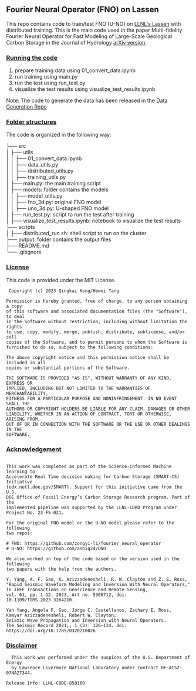 ## Fourier Neural Operator (FNO) on Lassen

This repo contains code to train/test FNO (U-NO) on [LLNL's Lassen](https://hpc.llnl.gov/hardware/compute-platforms/lassen) with distributed training. This is the main code used in the paper Multi-fidelity Fourier Neural Operator for Fast Modeling of Large-Scale Geological Carbon Storage in the Journal of Hydrology [arXiv version](https://arxiv.org/abs/2308.09113).

### [Running the code](#running)

1. prepare training data using 01_convert_data.ipynb  
2. run training using main.py  
3. run the test using run_test.py  
4. visualize the test results using visualize_test_results.ipynb  

Note: The code to generate the data has been released in the [Data Generation Repo](https://github.com/tang39/clastic_shelf_GEOS)

### [Folder structures](#structures)

The code is organized in the following way:

├── src    
│   ├── utils    
│   │   ├── 01_convert_data.ipynb    
│   │   ├── data_utils.py    
│   │   ├── distributed_utils.py    
│   │   ├── training_utils.py    
│   ├── main.py: the main training script     
│   ├── models: folder contains the models     
│   │   ├── model_utils.py    
│   │   ├── fno_3d.py: original FNO model   
│   │   ├── uno_3d.py: U-shaped FNO model   
│   ├── run_test.py: script to run the test after training   
│   ├── visualize_test_results.ipynb: notebook to visualize the test results    
├── scripts    
│   ├── distributed_run.sh: shell script to run on the cluster    
├── output: folder contains the output files     
├── README.md    
└── .gitignore  

### [License](#license)

This code is provided under the MIT License.

```text
 Copyright (c) 2023 Qingkai Kong/Hewei Tang

Permission is hereby granted, free of charge, to any person obtaining a copy
of this software and associated documentation files (the "Software"), to deal
in the Software without restriction, including without limitation the rights
to use, copy, modify, merge, publish, distribute, sublicense, and/or sell
copies of the Software, and to permit persons to whom the Software is
furnished to do so, subject to the following conditions:

The above copyright notice and this permission notice shall be included in all
copies or substantial portions of the Software.

THE SOFTWARE IS PROVIDED "AS IS", WITHOUT WARRANTY OF ANY KIND, EXPRESS OR
IMPLIED, INCLUDING BUT NOT LIMITED TO THE WARRANTIES OF MERCHANTABILITY,
FITNESS FOR A PARTICULAR PURPOSE AND NONINFRINGEMENT. IN NO EVENT SHALL THE
AUTHORS OR COPYRIGHT HOLDERS BE LIABLE FOR ANY CLAIM, DAMAGES OR OTHER
LIABILITY, WHETHER IN AN ACTION OF CONTRACT, TORT OR OTHERWISE, ARISING FROM,
OUT OF OR IN CONNECTION WITH THE SOFTWARE OR THE USE OR OTHER DEALINGS IN THE
SOFTWARE.
```

### [Acknowledgement](#acknowledgement)
```text

This work was completed as part of the Science-informed Machine learning to
Accelerate Real Time decision making for Carbon Storage (SMART-CS) Initiative
(edx.netl.doe.gov/SMART). Support for this initiative came from the U.S.
DOE Office of Fossil Energy’s Carbon Storage Research program. Part of the
implemented pipeline was supported by the LLNL-LDRD Program under
Project No. 23-FS-021.

For the original FNO model or the U-NO model please refer to the following
two repos:

# FNO: https://github.com/zongyi-li/fourier_neural_operator
# U-NO: https://github.com/ashiq24/UNO

We also worked on top of the code based on the version used in the following
two papers with the help from the authors.

Y. Yang, A. F. Gao, K. Azizzadenesheli, R. W. Clayton and Z. E. Ross,
"Rapid Seismic Waveform Modeling and Inversion With Neural Operators,"
in IEEE Transactions on Geoscience and Remote Sensing,
vol. 61, pp. 1-12, 2023, Art no. 5906712, doi: 10.1109/TGRS.2023.3264210.

Yan Yang, Angela F. Gao, Jorge C. Castellanos, Zachary E. Ross,
Kamyar Azizzadenesheli, Robert W. Clayton;
Seismic Wave Propagation and Inversion with Neural Operators.
The Seismic Record 2021;; 1 (3): 126–134. doi: https://doi.org/10.1785/0320210026

```

### [Disclaimer](#disclaimer)
```text
  This work was performed under the auspices of the U.S. Department of Energy
  by Lawrence Livermore National Laboratory under Contract DE-AC52-07NA27344.
```

``Release Info: LLNL-CODE-858160``
